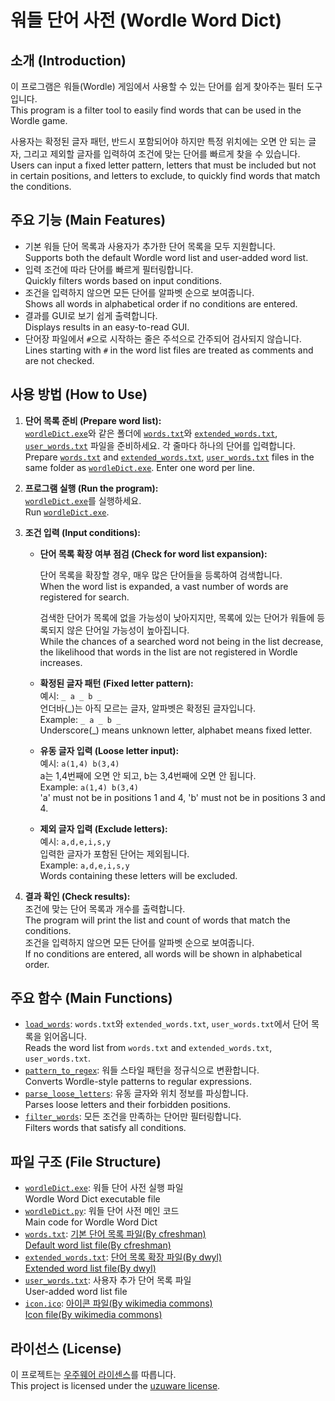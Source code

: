 # 워들 단어 사전 (Wordle Word Dict)

## 소개 (Introduction)

이 프로그램은 워들(Wordle) 게임에서 사용할 수 있는 단어를 쉽게 찾아주는 필터 도구입니다.  
This program is a filter tool to easily find words that can be used in the Wordle game.

사용자는 확정된 글자 패턴, 반드시 포함되어야 하지만 특정 위치에는 오면 안 되는 글자, 그리고 제외할 글자를 입력하여 조건에 맞는 단어를 빠르게 찾을 수 있습니다.  
Users can input a fixed letter pattern, letters that must be included but not in certain positions, and letters to exclude, to quickly find words that match the conditions.

## 주요 기능 (Main Features)

- 기본 워들 단어 목록과 사용자가 추가한 단어 목록을 모두 지원합니다.  
  Supports both the default Wordle word list and user-added word list.
- 입력 조건에 따라 단어를 빠르게 필터링합니다.  
  Quickly filters words based on input conditions.
- 조건을 입력하지 않으면 모든 단어를 알파벳 순으로 보여줍니다.  
  Shows all words in alphabetical order if no conditions are entered.
- 결과를 GUI로 보기 쉽게 출력합니다.  
  Displays results in an easy-to-read GUI.
- 단어장 파일에서 `#`으로 시작하는 줄은 주석으로 간주되어 검사되지 않습니다.  
  Lines starting with `#` in the word list files are treated as comments and are not checked.

## 사용 방법 (How to Use)

1. **단어 목록 준비 (Prepare word list):**  
   [`wordleDict.exe`](wordleDict.exe)와 같은 폴더에 [`words.txt`](words.txt)와 [`extended_words.txt`](extended_words.txt), [`user_words.txt`](user_words.txt) 파일을 준비하세요. 각 줄마다 하나의 단어를 입력합니다.  
   Prepare [`words.txt`](words.txt) and [`extended_words.txt`](extended_words.txt), [`user_words.txt`](user_words.txt) files in the same folder as [`wordleDict.exe`](wordleDict.exe). Enter one word per line.

2. **프로그램 실행 (Run the program):**  
   [`wordleDict.exe`](wordleDict.exe)를 실행하세요.  
   Run [`wordleDict.exe`](wordleDict.exe).

3. **조건 입력 (Input conditions):**  
   - **단어 목록 확장 여부 점검 (Check for word list expansion):**

      단어 목록을 확장할 경우, 매우 많은 단어들을 등록하여 검색합니다.  
      When the word list is expanded, a vast number of words are registered for search.  

      검색한 단어가 목록에 없을 가능성이 낮아지지만, 목록에 있는 단어가 워들에 등록되지 않은 단어일 가능성이 높아집니다.  
      While the chances of a searched word not being in the list decrease, the likelihood that words in the list are not registered in Wordle increases.

   - **확정된 글자 패턴 (Fixed letter pattern):**  
     예시: `_ a _ b _`  
     언더바(\_)는 아직 모르는 글자, 알파벳은 확정된 글자입니다.  
     Example: `_ a _ b _`  
     Underscore(\_) means unknown letter, alphabet means fixed letter.
   - **유동 글자 입력 (Loose letter input):**  
     예시: `a(1,4) b(3,4)`  
     a는 1,4번째에 오면 안 되고, b는 3,4번째에 오면 안 됩니다.  
     Example: `a(1,4) b(3,4)`  
     'a' must not be in positions 1 and 4, 'b' must not be in positions 3 and 4.
   - **제외 글자 입력 (Exclude letters):**  
     예시: `a,d,e,i,s,y`  
     입력한 글자가 포함된 단어는 제외됩니다.  
     Example: `a,d,e,i,s,y`  
     Words containing these letters will be excluded.

1. **결과 확인 (Check results):**  
   조건에 맞는 단어 목록과 개수를 출력합니다.  
   The program will print the list and count of words that match the conditions.  
   조건을 입력하지 않으면 모든 단어를 알파벳 순으로 보여줍니다.  
   If no conditions are entered, all words will be shown in alphabetical order.

## 주요 함수 (Main Functions)

- [`load_words`](wordleDict.py): `words.txt`와 `extended_words.txt`, `user_words.txt`에서 단어 목록을 읽어옵니다.  
  Reads the word list from `words.txt` and `extended_words.txt`, `user_words.txt`.
- [`pattern_to_regex`](wordleDict.py): 워들 스타일 패턴을 정규식으로 변환합니다.  
  Converts Wordle-style patterns to regular expressions.
- [`parse_loose_letters`](wordleDict.py): 유동 글자와 위치 정보를 파싱합니다.  
  Parses loose letters and their forbidden positions.
- [`filter_words`](wordleDict.py): 모든 조건을 만족하는 단어만 필터링합니다.  
  Filters words that satisfy all conditions.

## 파일 구조 (File Structure)

- [`wordleDict.exe`](wordleDict.exe): 워들 단어 사전 실행 파일  
  Wordle Word Dict executable file
- [`wordleDict.py`](wordleDict.py): 워들 단어 사전 메인 코드  
  Main code for Wordle Word Dict
- [`words.txt`](words.txt): [기본 단어 목록 파일(By cfreshman)](https://gist.github.com/cfreshman/a03ef2cba789d8cf00c08f767e0fad7b#file-wordle-answers-alphabetical-txt)  
  [Default word list file(By cfreshman)](https://gist.github.com/cfreshman/a03ef2cba789d8cf00c08f767e0fad7b#file-wordle-answers-alphabetical-txt)
- [`extended_words.txt`](extended_words.txt): [단어 목록 확장 파일(By dwyl)](https://github.com/dwyl/english-words/blob/master/words_alpha.txt)  
  [Extended word list file(By dwyl)](https://github.com/dwyl/english-words/blob/master/words_alpha.txt)
- [`user_words.txt`](user_words.txt): 사용자 추가 단어 목록 파일  
  User-added word list file
- [`icon.ico`](icon.ico): [아이콘 파일(By wikimedia commons)](https://commons.wikimedia.org/wiki/File:Book_with_Lens_Flat_Icon_Vector.svg)  
  [Icon file(By wikimedia commons)](https://commons.wikimedia.org/wiki/File:Book_with_Lens_Flat_Icon_Vector.svg)

## 라이선스 (License)

이 프로젝트는 [우주웨어 라이센스](https://velog.io/@uzulee/series/License-Notice)를 따릅니다.  
This project is licensed under the [uzuware license](https://velog.io/@uzulee/series/License-Notice).
